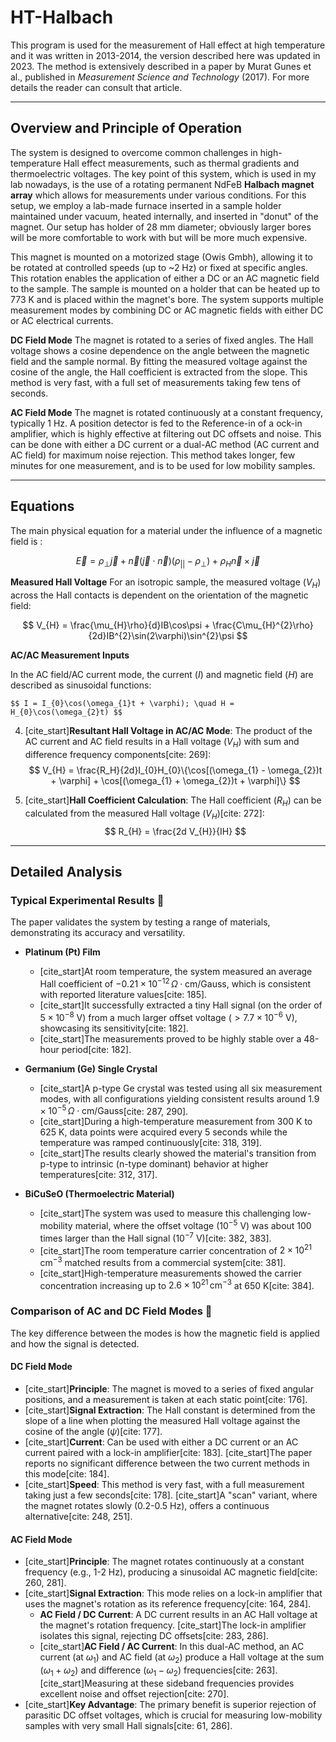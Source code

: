 # HT-Halbach

This program is used for the measurement of Hall effect at high temperature and it was written in 2013-2014, the version described here was updated in 2023. The method is extensively described in a paper by Murat Gunes et al., published in *Measurement Science and Technology* (2017). For more details the reader can consult that article.

---

## Overview and Principle of Operation

The system is designed to overcome common challenges in high-temperature Hall effect measurements, such as thermal gradients and thermoelectric voltages. The key point of this system, which is used in my lab nowadays, is the use of a rotating permanent NdFeB **Halbach magnet array** which allows for measurements under various conditions. For this setup, we employ a lab-made furnace inserted in a sample holder maintained under vacuum, heated internally, and inserted in "donut" of the magnet. Our setup has holder of 28 mm diameter; obviously larger bores will be more comfortable to work with but will be more much expensive.

This magnet is mounted on a motorized stage (Owis Gmbh), allowing it to be rotated at controlled speeds (up to ~2 Hz) or fixed at specific angles. This rotation enables the application of either a DC or an AC magnetic field to the sample. The sample is mounted on a holder that can be heated up to 773 K and is placed within the magnet's bore. The system supports multiple measurement modes by combining DC or AC magnetic fields with either DC or AC electrical currents.

**DC Field Mode** 
The magnet is rotated to a series of fixed angles. The Hall voltage shows a cosine dependence on the angle between the magnetic field and the sample normal. By fitting the measured voltage against the cosine of the angle, the Hall coefficient is extracted from the slope. This method is very fast, with a full set of measurements taking few tens of seconds.

**AC Field Mode** 
The magnet is rotated continuously at a constant frequency, typically 1 Hz. A position detector is fed to the Reference-in of a ock-in amplifier, which is highly effective at filtering out DC offsets and noise. This can be done with either a DC current or a dual-AC method (AC current and AC field) for maximum noise rejection. This method takes longer, few minutes for one measurement, and is to be used for low mobility samples.

---

## Equations

The main physical equation for a material under the influence of a magnetic field is :

$$
    \vec{E} = \rho_{\perp}\vec{j} + \vec{n}(\vec{j}\cdot\vec{n})(\rho_{||} - \rho_{\perp}) + \rho_{H}\vec{n}\times\vec{j} 
$$

**Measured Hall Voltage** 
For an isotropic sample, the measured voltage ($V_H$) across the Hall contacts is dependent on the orientation of the magnetic field:

$$
V_{H} = \frac{\mu_{H}\rho}{d}IB\cos\psi + \frac{C\mu_{H}^{2}\rho}{2d}IB^{2}\sin(2\varphi)\sin^{2}\psi
$$

**AC/AC Measurement Inputs**

In the AC field/AC current mode, the current ($I$) and magnetic field ($H$) are described as sinusoidal functions:

    $$ I = I_{0}\cos(\omega_{1}t + \varphi); \quad H = H_{0}\cos(\omega_{2}t) $$

4.  [cite_start]**Resultant Hall Voltage in AC/AC Mode**: The product of the AC current and AC field results in a Hall voltage ($V_H$) with sum and difference frequency components[cite: 269]:
    $$ V_{H} = \frac{R_H}{2d}I_{0}H_{0}\{\cos[(\omega_{1} - \omega_{2})t + \varphi] + \cos[(\omega_{1} + \omega_{2})t + \varphi]\} $$

5.  [cite_start]**Hall Coefficient Calculation**: The Hall coefficient ($R_H$) can be calculated from the measured Hall voltage ($V_H$)[cite: 272]:
    $$ R_{H} = \frac{2d V_{H}}{IH} $$

---

## Detailed Analysis

### Typical Experimental Results 🧪

The paper validates the system by testing a range of materials, demonstrating its accuracy and versatility.

* **Platinum (Pt) Film**
    * [cite_start]At room temperature, the system measured an average Hall coefficient of $-0.21 \times 10^{-12} \, \Omega \cdot \text{cm/Gauss}$, which is consistent with reported literature values[cite: 185].
    * [cite_start]It successfully extracted a tiny Hall signal (on the order of $5 \times 10^{-8}$ V) from a much larger offset voltage ($>7.7 \times 10^{-6}$ V), showcasing its sensitivity[cite: 182].
    * [cite_start]The measurements proved to be highly stable over a 48-hour period[cite: 182].

* **Germanium (Ge) Single Crystal**
    * [cite_start]A p-type Ge crystal was tested using all six measurement modes, with all configurations yielding consistent results around $1.9 \times 10^{-5} \, \Omega \cdot \text{cm/Gauss}$[cite: 287, 290].
    * [cite_start]During a high-temperature measurement from 300 K to 625 K, data points were acquired every 5 seconds while the temperature was ramped continuously[cite: 318, 319].
    * [cite_start]The results clearly showed the material's transition from p-type to intrinsic (n-type dominant) behavior at higher temperatures[cite: 312, 317].

* **BiCuSeO (Thermoelectric Material)**
    * [cite_start]The system was used to measure this challenging low-mobility material, where the offset voltage ($10^{-5}$ V) was about 100 times larger than the Hall signal ($10^{-7}$ V)[cite: 382, 383].
    * [cite_start]The room temperature carrier concentration of $2 \times 10^{21} \, \text{cm}^{-3}$ matched results from a commercial system[cite: 381].
    * [cite_start]High-temperature measurements showed the carrier concentration increasing up to $2.6 \times 10^{21} \, \text{cm}^{-3}$ at 650 K[cite: 384].

### Comparison of AC and DC Field Modes 🔄

The key difference between the modes is how the magnetic field is applied and how the signal is detected.

#### **DC Field Mode**
* [cite_start]**Principle**: The magnet is moved to a series of fixed angular positions, and a measurement is taken at each static point[cite: 176].
* [cite_start]**Signal Extraction**: The Hall constant is determined from the slope of a line when plotting the measured Hall voltage against the cosine of the angle ($\psi$)[cite: 177].
* [cite_start]**Current**: Can be used with either a DC current or an AC current paired with a lock-in amplifier[cite: 183]. [cite_start]The paper reports no significant difference between the two current methods in this mode[cite: 184].
* [cite_start]**Speed**: This method is very fast, with a full measurement taking just a few seconds[cite: 178]. [cite_start]A "scan" variant, where the magnet rotates slowly (0.2-0.5 Hz), offers a continuous alternative[cite: 248, 251].

#### **AC Field Mode**
* [cite_start]**Principle**: The magnet rotates continuously at a constant frequency (e.g., 1-2 Hz), producing a sinusoidal AC magnetic field[cite: 260, 281].
* [cite_start]**Signal Extraction**: This mode relies on a lock-in amplifier that uses the magnet's rotation as its reference frequency[cite: 164, 284].
    * **AC Field / DC Current**: A DC current results in an AC Hall voltage at the magnet's rotation frequency. [cite_start]The lock-in amplifier isolates this signal, rejecting DC offsets[cite: 283, 286].
    * [cite_start]**AC Field / AC Current**: In this dual-AC method, an AC current (at $\omega_1$) and AC field (at $\omega_2$) produce a Hall voltage at the sum ($\omega_1 + \omega_2$) and difference ($\omega_1 - \omega_2$) frequencies[cite: 263]. [cite_start]Measuring at these sideband frequencies provides excellent noise and offset rejection[cite: 270].
* [cite_start]**Key Advantage**: The primary benefit is superior rejection of parasitic DC offset voltages, which is crucial for measuring low-mobility samples with very small Hall signals[cite: 61, 286].
